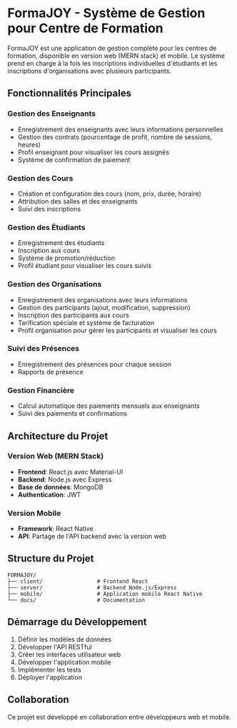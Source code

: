 # FormaJOY - Système de Gestion pour Centre de Formation

FormaJOY est une application de gestion complète pour les centres de formation, disponible en version web (MERN stack) et mobile. Le système prend en charge à la fois les inscriptions individuelles d'étudiants et les inscriptions d'organisations avec plusieurs participants.

## Fonctionnalités Principales

### Gestion des Enseignants
- Enregistrement des enseignants avec leurs informations personnelles
- Gestion des contrats (pourcentage de profit, nombre de sessions, heures)
- Profil enseignant pour visualiser les cours assignés
- Système de confirmation de paiement

### Gestion des Cours
- Création et configuration des cours (nom, prix, durée, horaire)
- Attribution des salles et des enseignants
- Suivi des inscriptions

### Gestion des Étudiants
- Enregistrement des étudiants
- Inscription aux cours
- Système de promotion/réduction
- Profil étudiant pour visualiser les cours suivis

### Gestion des Organisations
- Enregistrement des organisations avec leurs informations
- Gestion des participants (ajout, modification, suppression)
- Inscription des participants aux cours
- Tarification spéciale et système de facturation
- Profil organisation pour gérer les participants et visualiser les cours

### Suivi des Présences
- Enregistrement des présences pour chaque session
- Rapports de présence

### Gestion Financière
- Calcul automatique des paiements mensuels aux enseignants
- Suivi des paiements et confirmations

## Architecture du Projet

### Version Web (MERN Stack)
- **Frontend**: React.js avec Material-UI
- **Backend**: Node.js avec Express
- **Base de données**: MongoDB
- **Authentication**: JWT

### Version Mobile
- **Framework**: React Native
- **API**: Partage de l'API backend avec la version web

## Structure du Projet

```
FORMAJOY/
├── client/                 # Frontend React
├── server/                 # Backend Node.js/Express
├── mobile/                 # Application mobile React Native
└── docs/                   # Documentation
```

## Démarrage du Développement

1. Définir les modèles de données
2. Développer l'API RESTful
3. Créer les interfaces utilisateur web
4. Développer l'application mobile
5. Implémenter les tests
6. Déployer l'application

## Collaboration

Ce projet est développé en collaboration entre développeurs web et mobile.